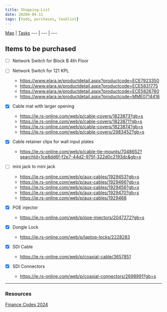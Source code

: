 ```yaml
---
title: Shopping-List
date: 20204-04-11
tags: [todo, purchases, tasklist]
---
```


[Map](../Map.md) | [Tasks](../00-Maps&Views/Tasks.md)
 --- | --- | ---
 
## Items to be purchased

- [ ] Network Switch for Block B 4th Floor
- [ ] Network Switch for 121 KPL
	- https://www.elara.ie/productdetail.aspx?productcode=ECE7923350
	- https://www.elara.ie/productdetail.aspx?productcode=ECE5831775
	- https://www.elara.ie/productdetail.aspx?productcode=ECE5826760
	- https://www.elara.ie/productdetail.aspx?productcode=MME0714416

- [x] Cable mat with larger opening
	- https://ie.rs-online.com/web/p/cable-covers/1823873?gb=s
	- https://ie.rs-online.com/web/p/cable-covers/1823871?gb=s
	- https://ie.rs-online.com/web/p/cable-covers/1823874?gb=s
	- https://ie.rs-online.com/web/p/cable-covers/2983452?gb=s

- [x] Cable retainer clips for wall input plates
	- https://ie.rs-online.com/web/p/cable-tie-mounts/7048652?searchId=1ce8dd6f-f2e7-44d2-975f-322d0c2193dc&gb=s
	
- [ ] mini jack to mini jack
	- https://ie.rs-online.com/web/p/aux-cables/1929453?gb=s
	- https://ie.rs-online.com/web/p/aux-cables/1929466?gb=s
	- https://ie.rs-online.com/web/p/aux-cables/1929456?gb=s
	- https://ie.rs-online.com/web/p/aux-cables/1929470?gb=s
	- https://ie.rs-online.com/web/p/aux-cables/1929468
- [x] POE injector
	- https://ie.rs-online.com/web/p/poe-injectors/2047272?gb=s
- [x] Dongle Lock
	- https://ie.rs-online.com/web/p/laptop-locks/2228283
- [x] SDI Cable
	- https://ie.rs-online.com/web/p/coaxial-cable/3657851
- [x] SDI Connectors
	- https://ie.rs-online.com/web/p/coaxial-connectors/2698991?gb=s

---

### Resources

[Finance Codes 2024](https://rcsicampus.sharepoint.com/:x:/r/sites/MediaSevicesStaff/Shared%20Documents/General/Finance%20Information/Finance%20Codes%202024.xlsx?d=wc0bf963b236e4796bd231c26bc867e11&csf=1&web=1&e=zBgrfF)